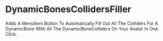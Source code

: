 # DynamicBonesCollidersFiller
Adds A MenuItem Button To Automatically Fill Out All The Colliders For A DynamicBone With All The DynamicBoneColliders On Your Avatar In One Click.
